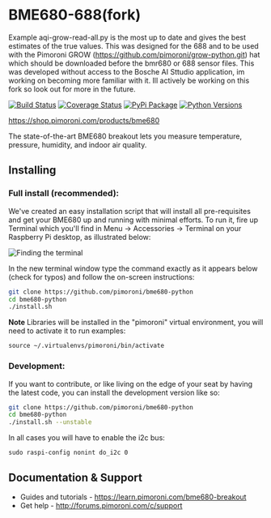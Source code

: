 # BME680-688(fork)
Example aqi-grow-read-all.py is the most up to date and gives the best estimates of the true values. This was designed for the 688 and to be used with the Pimoroni GROW (https://github.com/pimoroni/grow-python.git) hat which should be downloaded before the bmr680 or 688 sensor files. This was developed without access to the Bosche AI Sttudio application, im working on becoming more familiar with it. Ill actively be working on this fork so look out for more in the future.

[![Build Status](https://img.shields.io/github/actions/workflow/status/pimoroni/bme680-python/test.yml?branch=main)](https://github.com/pimoroni/bme680-python/actions/workflows/test.yml)
[![Coverage Status](https://coveralls.io/repos/github/pimoroni/bme680-python/badge.svg?branch=main)](https://coveralls.io/github/pimoroni/bme680-python?branch=main)
[![PyPi Package](https://img.shields.io/pypi/v/bme680.svg)](https://pypi.python.org/pypi/bme680)
[![Python Versions](https://img.shields.io/pypi/pyversions/bme680.svg)](https://pypi.python.org/pypi/bme680)

https://shop.pimoroni.com/products/bme680

The state-of-the-art BME680 breakout lets you measure temperature, pressure, humidity, and indoor air quality.

## Installing

### Full install (recommended):

We've created an easy installation script that will install all pre-requisites and get your BME680
up and running with minimal efforts. To run it, fire up Terminal which you'll find in Menu -> Accessories -> Terminal
on your Raspberry Pi desktop, as illustrated below:

![Finding the terminal](http://get.pimoroni.com/resources/github-repo-terminal.png)

In the new terminal window type the command exactly as it appears below (check for typos) and follow the on-screen instructions:

```bash
git clone https://github.com/pimoroni/bme680-python
cd bme680-python
./install.sh
```

**Note** Libraries will be installed in the "pimoroni" virtual environment, you will need to activate it to run examples:

```
source ~/.virtualenvs/pimoroni/bin/activate
```

### Development:

If you want to contribute, or like living on the edge of your seat by having the latest code, you can install the development version like so:

```bash
git clone https://github.com/pimoroni/bme680-python
cd bme680-python
./install.sh --unstable
```

In all cases you will have to enable the i2c bus:

```
sudo raspi-config nonint do_i2c 0
```

## Documentation & Support

* Guides and tutorials - https://learn.pimoroni.com/bme680-breakout
* Get help - http://forums.pimoroni.com/c/support

